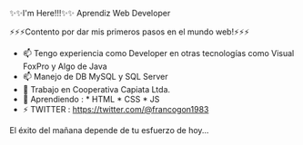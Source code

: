 ✨✨I'm Here!!!✨✨
Aprendiz Web Developer

⚡⚡⚡Contento por dar mis primeros pasos en el mundo web!⚡⚡⚡

- 📫 Tengo experiencia como Developer en otras tecnologías como Visual FoxPro y Algo de Java
- 📫 Manejo de DB MySQL y SQL Server 
- 🔭 Trabajo en Cooperativa Capiata Ltda.
- 🌱 Aprendiendo :
                    * HTML
                    * CSS
                    * JS
- ⚡ TWITTER : https://twitter.com/@francogon1983

El éxito del mañana depende de tu esfuerzo de hoy...
<!--
**GustavoF83/GustavoF83** is a ✨ _special_ ✨ repository because its `README.md` (this file) appears on your GitHub profile.

Here are some ideas to get you started:

- 🔭 I’m currently working on ...
- 🌱 I’m currently learning ...
- 👯 I’m looking to collaborate on ...
- 🤔 I’m looking for help with ...
- 💬 Ask me about ...
- 📫 How to reach me: ...
- 😄 Pronouns: ...
- ⚡ Fun fact: ...
-->
